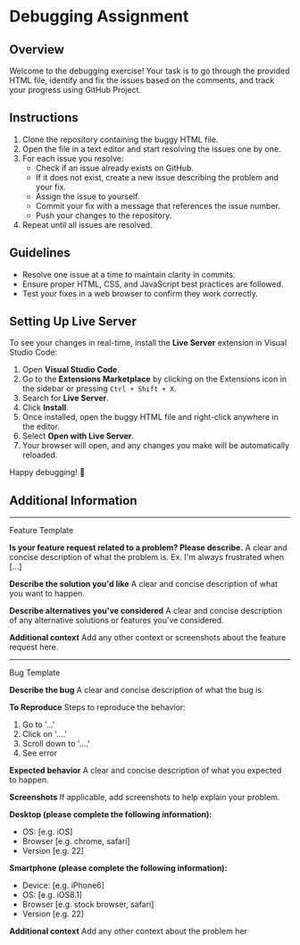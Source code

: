# Debugging Assignment

## Overview
Welcome to the debugging exercise! Your task is to go through the provided HTML file, identify and fix the issues based on the comments, and track your progress using GitHub Project.

## Instructions

1. Clone the repository containing the buggy HTML file.
2. Open the file in a text editor and start resolving the issues one by one.
3. For each issue you resolve:
   - Check if an issue already exists on GitHub.
   - If it does not exist, create a new issue describing the problem and your fix.
   - Assign the issue to yourself.
   - Commit your fix with a message that references the issue number.
   - Push your changes to the repository.
4. Repeat until all issues are resolved.

## Guidelines

- Resolve one issue at a time to maintain clarity in commits.
- Ensure proper HTML, CSS, and JavaScript best practices are followed.
- Test your fixes in a web browser to confirm they work correctly.

## Setting Up Live Server

To see your changes in real-time, install the **Live Server** extension in Visual Studio Code:

1. Open **Visual Studio Code**.
2. Go to the **Extensions Marketplace** by clicking on the Extensions icon in the sidebar or pressing `Ctrl + Shift + X`.
3. Search for **Live Server**.
4. Click **Install**.
5. Once installed, open the buggy HTML file and right-click anywhere in the editor.
6. Select **Open with Live Server**.
7. Your browser will open, and any changes you make will be automatically reloaded.


Happy debugging! 🚀

## Additional Information
---
Feature Template

**Is your feature request related to a problem? Please describe.**
A clear and concise description of what the problem is. Ex. I'm always frustrated when [...]
 
**Describe the solution you'd like**
A clear and concise description of what you want to happen.
 
**Describe alternatives you've considered**
A clear and concise description of any alternative solutions or features you've considered.
 
**Additional context**
Add any other context or screenshots about the feature request here.

----
Bug Template
 
**Describe the bug**
A clear and concise description of what the bug is.
 
**To Reproduce**
Steps to reproduce the behavior:
1. Go to '...'
2. Click on '....'
3. Scroll down to '....'
4. See error
 
**Expected behavior**
A clear and concise description of what you expected to happen.
 
**Screenshots**
If applicable, add screenshots to help explain your problem.
 
**Desktop (please complete the following information):**
- OS: [e.g. iOS]
- Browser [e.g. chrome, safari]
- Version [e.g. 22]
 
**Smartphone (please complete the following information):**
- Device: [e.g. iPhone6]
- OS: [e.g. iOS8.1]
- Browser [e.g. stock browser, safari]
- Version [e.g. 22]
 
**Additional context**
Add any other context about the problem her

